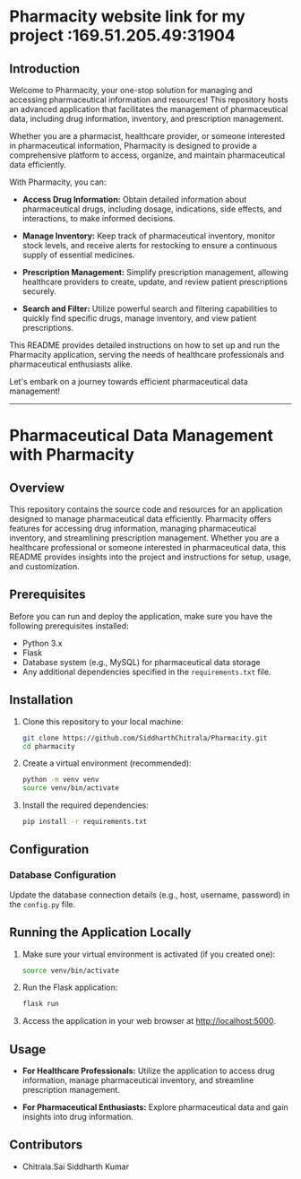 # Pharmacity website link for my project :169.51.205.49:31904

## Introduction

Welcome to Pharmacity, your one-stop solution for managing and accessing pharmaceutical information and resources! This repository hosts an advanced application that facilitates the management of pharmaceutical data, including drug information, inventory, and prescription management.

Whether you are a pharmacist, healthcare provider, or someone interested in pharmaceutical information, Pharmacity is designed to provide a comprehensive platform to access, organize, and maintain pharmaceutical data efficiently.

With Pharmacity, you can:

- **Access Drug Information:** Obtain detailed information about pharmaceutical drugs, including dosage, indications, side effects, and interactions, to make informed decisions.

- **Manage Inventory:** Keep track of pharmaceutical inventory, monitor stock levels, and receive alerts for restocking to ensure a continuous supply of essential medicines.

- **Prescription Management:** Simplify prescription management, allowing healthcare providers to create, update, and review patient prescriptions securely.

- **Search and Filter:** Utilize powerful search and filtering capabilities to quickly find specific drugs, manage inventory, and view patient prescriptions.

This README provides detailed instructions on how to set up and run the Pharmacity application, serving the needs of healthcare professionals and pharmaceutical enthusiasts alike.

Let's embark on a journey towards efficient pharmaceutical data management!

---

# Pharmaceutical Data Management with Pharmacity

## Overview

This repository contains the source code and resources for an application designed to manage pharmaceutical data efficiently. Pharmacity offers features for accessing drug information, managing pharmaceutical inventory, and streamlining prescription management. Whether you are a healthcare professional or someone interested in pharmaceutical data, this README provides insights into the project and instructions for setup, usage, and customization.

## Prerequisites

Before you can run and deploy the application, make sure you have the following prerequisites installed:

- Python 3.x
- Flask
- Database system (e.g., MySQL) for pharmaceutical data storage
- Any additional dependencies specified in the `requirements.txt` file.

## Installation

1. Clone this repository to your local machine:

   ```bash
   git clone https://github.com/SiddharthChitrala/Pharmacity.git
   cd pharmacity
   ```

2. Create a virtual environment (recommended):

   ```bash
   python -m venv venv
   source venv/bin/activate
   ```

3. Install the required dependencies:

   ```bash
   pip install -r requirements.txt
   ```

## Configuration

### Database Configuration

Update the database connection details (e.g., host, username, password) in the `config.py` file.

## Running the Application Locally

1. Make sure your virtual environment is activated (if you created one):

   ```bash
   source venv/bin/activate
   ```

2. Run the Flask application:

   ```bash
   flask run
   ```

3. Access the application in your web browser at [http://localhost:5000](http://localhost:5000).

## Usage

- **For Healthcare Professionals:** Utilize the application to access drug information, manage pharmaceutical inventory, and streamline prescription management.

- **For Pharmaceutical Enthusiasts:** Explore pharmaceutical data and gain insights into drug information.

## Contributors

- Chitrala.Sai Siddharth Kumar
